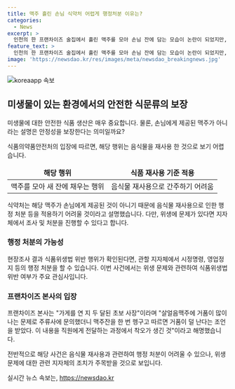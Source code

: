 ```yaml
---
title: 맥주 흘린 손님 식약처 어렵게 행정처분 이유는?
categories:
  - News
excerpt: >
  인천의 한 프랜차이즈 술집에서 흘린 맥주를 모아 손님 잔에 담는 모습이 논란이 되었지만, 식품의약품안전처는 해당 행위가 음식물을 재사용한 것은 아니라고 밝혔다. 식약처는 해당 행위가 음식물 재사용 기준에 해당하지 않는다고 밝히면서도, 위생 문제가 확인된다면 관할 지자체에서 조사하고 행정 처분을 할 수 있다고 전했다. 해당 프랜차이즈 본사는 해당 사건을 착오가 생긴 것이라고 설명했다. 유튜버 A씨는 해당 사건을 인스타그램 영상으로 공개한 후 논란이 불거졌다.
feature_text: >
  인천의 한 프랜차이즈 술집에서 흘린 맥주를 모아 손님 잔에 담는 모습이 논란이 되었지만, 식품의약품안전처는 해당 행위가 음식물을 재사용한 것은 아니라고 밝혔다. 식약처는 해당 행위가 음식물 재사용 기준에 해당하지 않는다고 밝히면서도, 위생 문제가 확인된다면 관할 지자체에서 조사하고 행정 처분을 할 수 있다고 전했다. 해당 프랜차이즈 본사는 해당 사건을 착오가 생긴 것이라고 설명했다. 유튜버 A씨는 해당 사건을 인스타그램 영상으로 공개한 후 논란이 불거졌다.
image: 'https://newsdao.kr/res/images/meta/newsdao_breakingnews.jpg'
---
```


<p><img src="https://newsdao.kr/res/images/meta/newsdao_breakingnews.jpg" alt="koreaapp 속보" /></p>

<h2 data-ke-size="size26">미생물이 있는 환경에서의 안전한 식문류의 보장</h2>

<p>미생물에 대한 안전한 식품 생산은 매우 중요합니다. 물론, 손님에게 제공된 맥주가 아니라는 설명은 안정성을 보장한다는 의미일까요?</p>

<p data-ke-size="size16">식품의약품안전처의 입장에 따르면, 해당 행위는 음식물을 재사용 한 것으로 보기 어렵습니다. </p>

<table>
<thead>
<tr>
<td style="text-align: center; height: 17px;"><b>해당 행위</b></td>
<td style="text-align: center; height: 17px;"><b>식품 재사용 기준 적용</b></td>
</tr>
</thead>
<tbody>
<tr>
<td style="text-align: center; height: 17px;">맥주를 모아 새 잔에 채우는 행위</td>
<td style="text-align: center; height: 17px;">음식물 재사용으로 간주하기 어려움</td>
</tr>
</tbody>
</table>

<p data-ke-size="size16">식약처는 해당 맥주가 손님에게 제공된 것이 아니기 때문에 음식물 재사용으로 인한 행정 처분 등을 적용하기 어려울 것이라고 설명했습니다. 다만, 위생에 문제가 있다면 지자체에서 조사 및 처분을 진행할 수 있다고 합니다.</p>

<h3 data-ke-size="size22">행정 처분의 가능성</h3>

<p>현장조사 결과 식품위생법 위반 행위가 확인된다면, 관할 지자체에서 시정명령, 영업정지 등의 행정 처분을 할 수 있습니다. 이번 사건에서는 위생 문제와 관련하여 식품위생법 위반 여부가 주요 관심사입니다.</p>

<h3 data-ke-size="size22">프랜차이즈 본사의 입장</h3>

<p>프랜차이즈 본사는 "가게를 연 지 두 달된 초보 사장"이라며 "살얼음맥주에 거품이 많이 나는 문제로 주류사에 문의했더니 맥주잔을 한 번 헹구고 따르면 거품이 덜 난다는 조언을 받았다. 이 내용을 직원에게 전달하는 과정에서 착오가 생긴 것"이라고 해명했습니다.</p>

<p data-ke-size="size16">전반적으로 해당 사건은 음식물 재사용과 관련하여 행정 처분이 어려울 수 있으나, 위생 문제에 대한 관련 지자체의 조치가 주목받을 것으로 보입니다.</p>
실시간 뉴스 속보는, <a href="https://newsdao.kr" rel="dofollow">https://newsdao.kr</a>


